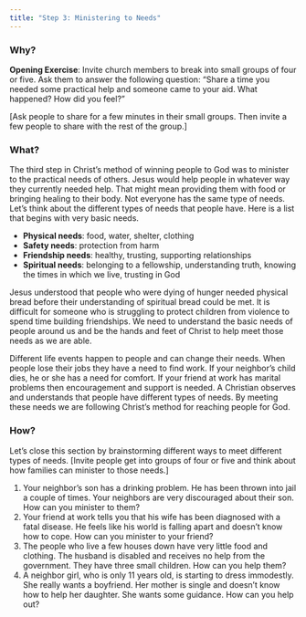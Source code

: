 ```yaml
---
title: "Step 3: Ministering to Needs"
---
```


### Why?

**Opening Exercise**: Invite church members to break into small groups of four or five. Ask them to answer the following question: “Share a time you needed some practical help and someone came to your aid. What happened? How did you feel?”

[Ask people to share for a few minutes in their small groups. Then invite a few people to share with the rest of the group.]

### What?

The third step in Christ’s method of winning people to God was to minister to the practical needs of others. Jesus would help people in whatever way they currently needed help. That might mean providing them with food or bringing healing to their body. Not everyone has the same type of needs. Let’s think about the different types of needs that people have. Here is a list that begins with very basic needs.

- **Physical needs**: food, water, shelter, clothing
- **Safety needs**: protection from harm
- **Friendship needs**: healthy, trusting, supporting relationships
- **Spiritual needs**: belonging to a fellowship, understanding truth, knowing the times in which we live, trusting in God

Jesus understood that people who were dying of hunger needed physical bread before their understanding of spiritual bread could be met. It is difficult for someone who is struggling to protect children from violence to spend time building friendships. We need to understand the basic needs of people around us and be the hands and feet of Christ to help meet those needs as we are able.

Different life events happen to people and can change their needs. When people lose their jobs they have a need to find work. If your neighbor’s child dies, he or she has a need for comfort. If your friend at work has marital problems then encouragement and support is needed. A Christian observes and understands that people have different types of needs. By meeting these needs we are following Christ’s method for reaching people for God.

### How?

Let’s close this section by brainstorming different ways to meet different types of needs. [Invite people get into groups of four or five and think about how families can minister to those needs.]

1. Your neighbor’s son has a drinking problem. He has been thrown into jail a couple of times. Your neighbors are very discouraged about their son. How can you minister to them?
2. Your friend at work tells you that his wife has been diagnosed with a fatal disease. He feels like his world is falling apart and doesn’t know how to cope. How can you minister to your friend?
3. The people who live a few houses down have very little food and clothing. The husband is disabled and receives no help from the government. They have three small children. How can you help them?
4. A neighbor girl, who is only 11 years old, is starting to dress immodestly. She really wants a boyfriend. Her mother is single and doesn’t know how to help her daughter. She wants some guidance. How can you help out?